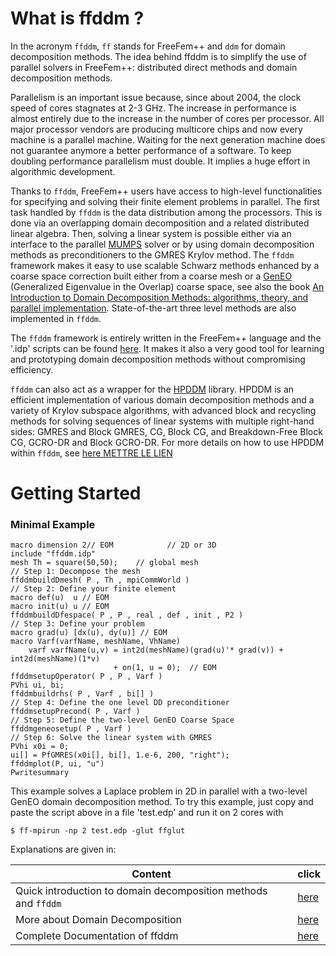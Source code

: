 # What is ffddm ?

In the acronym `ffddm`, `ff` stands for  FreeFem++ and `ddm` for domain decomposition methods. The idea behind ffddm is to simplify the use of parallel solvers in FreeFem++: distributed direct methods and domain decomposition methods.  

Parallelism is an important issue because, since about 2004, the clock speed of cores stagnates at 2-3 GHz. The increase in performance is almost entirely due to the increase in the number of cores per processor. All major processor vendors are producing multicore chips and now every machine is a parallel machine. Waiting for the next generation machine does not guarantee anymore a better performance of a software. To keep doubling performance parallelism must double. It implies a huge effort in algorithmic development. 

Thanks to `ffddm`, FreeFem++ users have access to high-level functionalities for specifying and solving their finite element problems in parallel. The first task handled by `ffddm` is the data distribution among the processors. This is done via an overlapping domain decomposition and a related distributed linear algebra. Then, solving a linear system is possible either via an interface to the parallel [MUMPS](http://mumps.enseeiht.fr/) solver or by using domain decomposition methods as preconditioners to the GMRES Krylov method. The `ffddm` framework makes it easy to use scalable Schwarz methods enhanced by a coarse space correction built either from a coarse mesh or a [GenEO](https://link.springer.com/article/10.1007%2Fs00211-013-0576-y#page-1) (Generalized Eigenvalue in the Overlap) coarse space, see also the book [An Introduction to Domain Decomposition Methods: algorithms, theory, and parallel implementation](http://bookstore.siam.org/ot144/). State-of-the-art three level methods are also implemented in `ffddm`.  

The `ffddm` framework is entirely written in the FreeFem++ language and the '.idp' scripts can be found [here](https://github.com/FreeFem/FreeFem-sources/tree/v4/examples%2B%2B-ffddm). It makes it also a very good tool for learning and prototyping domain decomposition methods without compromising efficiency.

 `ffddm` can also act as a wrapper for the [HPDDM](https://github.com/hpddm/hpddm) library. HPDDM is an efficient implementation of various domain decomposition methods and a variety of Krylov subspace algorithms, with advanced block and recycling methods for solving sequences of linear systems with multiple right-hand sides: GMRES and Block GMRES, CG, Block CG, and Breakdown-Free Block CG, GCRO-DR and Block GCRO-DR. For more details on how to use HPDDM within `ffddm`, see [here METTRE LE LIEN](DOC)
 

# Getting Started

### Minimal Example

```freefem
macro dimension 2// EOM            // 2D or 3D
include "ffddm.idp"
mesh Th = square(50,50);    // global mesh
// Step 1: Decompose the mesh
ffddmbuildDmesh( P , Th , mpiCommWorld )
// Step 2: Define your finite element
macro def(u)  u // EOM
macro init(u) u // EOM
ffddmbuildDfespace( P , P , real , def , init , P2 )
// Step 3: Define your problem
macro grad(u) [dx(u), dy(u)] // EOM
macro Varf(varfName, meshName, VhName)
    varf varfName(u,v) = int2d(meshName)(grad(u)'* grad(v)) + int2d(meshName)(1*v)
                       + on(1, u = 0);  // EOM
ffddmsetupOperator( P , P , Varf )
PVhi ui, bi;
ffddmbuildrhs( P , Varf , bi[] )
// Step 4: Define the one level DD preconditioner
ffddmsetupPrecond( P , Varf )
// Step 5: Define the two-level GenEO Coarse Space
ffddmgeneosetup( P , Varf )
// Step 6: Solve the linear system with GMRES
PVhi x0i = 0;
ui[] = PfGMRES(x0i[], bi[], 1.e-6, 200, "right");
ffddmplot(P, ui, "u")
Pwritesummary
```

This example solves a Laplace problem in 2D in parallel with a two-level GenEO domain decomposition method. To try this example, just copy and paste the script above in a file 'test.edp' and run it on 2 cores with

```console
$ ff-mpirun -np 2 test.edp -glut ffglut
```

Explanations are given in:

|  Content | click | 
| ---------------------------------- | --- |
| Quick introduction to domain decomposition methods and `ffddm` | [here](tutorial-slides.html) |
| More about Domain Decomposition | [here](introddm.md) |
| Complete Documentation of ffddm|[here](documentation.md)


